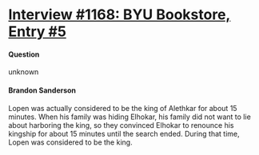 # [Interview #1168: BYU Bookstore, Entry #5](https://www.theoryland.com/intvmain.php?i=1168#5)

#### Question

unknown

#### Brandon Sanderson

Lopen was actually considered to be the king of Alethkar for about 15 minutes. When his family was hiding Elhokar, his family did not want to lie about harboring the king, so they convinced Elhokar to renounce his kingship for about 15 minutes until the search ended. During that time, Lopen was considered to be the king.


